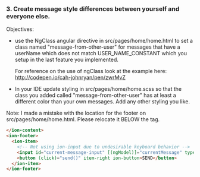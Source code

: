 ### 3. Create message style differences between yourself and everyone else.

Objectives:
- use the NgClass angular directive in src/pages/home/home.html to set a class named "message-from-other-user" for 
  messages that have a userName which does not match USER_NAME_CONSTANT which you setup in the last feature you implemented.
  
  For reference on the use of ngClass look at the example here: http://codepen.io/cah-johnryan/pen/zwrMvZ

- In your IDE update styling in src/pages/home/home.scss so that the class you added called "message-from-other-user" 
  has at least a different color than your own messages.  Add any other styling you like.

Note:
I made a mistake with the location for the footer on src/pages/home/home.html.  Please relocate it BELOW the </ion-content> tag.

```html
</ion-content>
<ion-footer>
  <ion-item>
    <!-- Not using ion-input due to undesirable keyboard behavior -->
    <input id="current-message-input" [(ngModel)]="currentMessage" type="text" placeholder="Message" />
    <button (click)="send()" item-right ion-button>SEND</button>
  </ion-item>
</ion-footer>
```